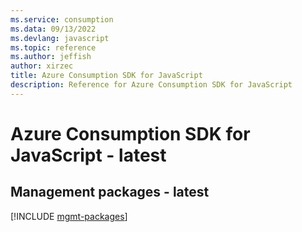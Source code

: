 ```yaml
---
ms.service: consumption
ms.data: 09/13/2022
ms.devlang: javascript
ms.topic: reference
ms.author: jeffish
author: xirzec
title: Azure Consumption SDK for JavaScript
description: Reference for Azure Consumption SDK for JavaScript
---
```

# Azure Consumption SDK for JavaScript - latest

## Management packages - latest
[!INCLUDE [mgmt-packages](consumption-mgmt-index.md)]
